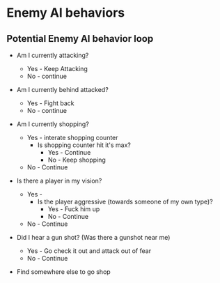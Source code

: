 # Enemy AI behaviors

## Potential Enemy AI behavior loop

* Am I currently attacking?
	* Yes - Keep Attacking
	* No - continue
* Am I currently behind attacked?
	* Yes - Fight back
	* No - continue
* Am I currently shopping?
	* Yes - interate shopping counter
		* Is shopping counter hit it's max?
			* Yes - Continue
			* No - Keep shopping
	* No - Continue
* Is there a player in my vision?
	* Yes - 
		* Is the player aggressive (towards someone of my own type)?
			* Yes - Fuck him up
			* No - Continue
	* No - Continue

* Did I hear a gun shot? (Was there a gunshot near me)
	* Yes - Go check it out and attack out of fear
	* No - Continue
* Find somewhere else to go shop
